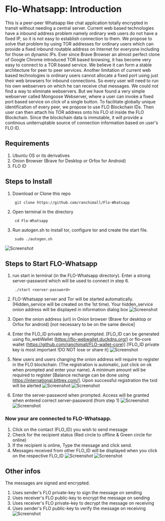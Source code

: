 # Flo-Whatsapp: Introduction 
This is a peer-peer Whatsapp like chat application totally encrypted in transit without needing a central server. Current web based technologies have a inbound address problem namely ordinary web users do not have a fixed IP, so it is not easy to establish connection to them. We propose to solve that problem by using TOR addresses for ordinary users which can provide a fixed inbound routable address on Internet for everyone including for those on dynamic IPs. Ever since Brave Browser an almost perfect clone of Google Chrome introduced TOR based browsing, it has become very easy to connect to a TOR based service. We believe it can form a stable architecture for peer to peer services. Another limitation of current web based technologies is ordinary users cannot allocate a fixed port using just their web browsers for inbound connections. So every user will need to run his own webservers on which he can receive chat messages. We could not find a way to eliminate webservers. But we have found a very simple webserver called Mongoose Webserver, where a user can invoke a fixed port based service on click of a single button. To facilitate globally unique identification of every peer, we propose to use FLO Blockchain IDs. Then user can then attach his TOR address onto his FLO id inside the FLO Blockchain. Since the blockchain data is immutable, it will provide a continous uniterruptable source of connection information based on user's FLO ID.  

## Requirements
1. Ubuntu OS or its derivatives
2. Onion Browser (Brave for Desktop or Orfox for Android)
3. FLO ID

## Steps to Install
1. Download or Clone this repo

        git clone https://github.com/ranchimall/Flo-Whatsapp
2. Open terminal in the directory
        
        cd Flo-Whatsapp
3. Run autogen.sh to install tor, configure tor and create the start file.
 
        sudo ./autogen.sh
![Screenshot](screenshots/autogen.png)
## Steps to Start FLO-Whatsapp
1. run start in terminal (in the FLO-Whatsapp directory). Enter a strong server-password which will be used to connect in step 6.

        ./start <server-password>
2. FLO-Whatsapp server and Tor will be started automatically. (Hidden_service will be created on the 1st time). Your hidden_service onion address will be displayed in information dialog box
![Screenshot](screenshots/start-server.png)
3. Open the onion address (url) in Onion browser (Brave for desktop or Orfox for android) [not necessary to be on the same device]
4. Enter the FLO_ID private key when prompted. [FLO_ID can be generated using flo_webWallet (https://flo-webwallet.duckdns.org/) or flo-core wallet (https://github.com/ranchimall/FLO-wallet-core)] [!FLO_ID private key is most important !DO NOT lose or share it]
![Screenshot](screenshots/step4.png)
5. New users and users changing the onion address will require to register in the FLO blockchain. (The registration is automatic, just click on ok when prompted and enter your name). A minimum amount will be required to register [Balance recharge can be done using https://international.bittrex.com/]. Upon successful registration the txid will be alerted 
![Screenshot](screenshots/step5_1.png)
![Screenshot](screenshots/step5_2.png)
6. Enter the server-password when prompted. Access will be granted when entered correct server-password (from step 1)
![Screenshot](screenshots/step6_1.png)
![Screenshot](screenshots/step6_2.png)

### Now your are connected to FLO-Whatsapp. 
1. Click on the contact (FLO_ID) you wish to send message
2. Check for the recipient status (Red circle to offline & Green circle for online)
3. If the recipient is online, Type the message and click send.
4. Messages received from other FLO_ID will be displayed when you click on the respective FLO_ID
![Screenshot](screenshots/chat1.png)
![Screenshot](screenshots/chat2.png)

## Other infos
The messages are signed and encrypted.
1. Uses sender's FLO private-key to sign the message on sending
2. Uses receiver's FLO public-key to encrypt the message on sending
3. Uses receiver's FLO private-key to decrypt the message on receiving
4. Uses sender's FLO public-key to verify the message on receiving
![Screenshot](screenshots/chat3.png)
